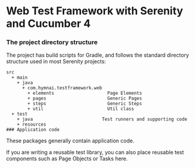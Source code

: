 # Web Test Framework with Serenity and Cucumber 4

### The project directory structure
The project has build scripts for Gradle, and follows the standard directory structure used in most Serenity projects:

```Gherkin
src
  + main
    + java                            
      + com.hymnai.testframework.web  
        + elements                    Page Elements
        + pages                       Generic Pages
        + steps                       Generic Steps
        + util                        Util class 
  + test
    + java                          Test runners and supporting code
    + resources
### Application code
```

These packages generally contain application code. 

If you are writing a reusable test library, you can also place reusable test components such as Page Objects or Tasks here.